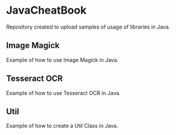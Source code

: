 # JavaCheatBook
Repository created to upload samples of usage of libraries in Java.

## Image Magick
Example of how to use Image Magick in Java.

## Tesseract OCR
Example of how to use Tesseract OCR in Java.

## Util
Example of how to create a Util Class in Java.
